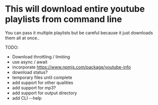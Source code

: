 # This will download entire youtube playlists from command line

You can pass it multiple playlists but be careful because it just downloads them all at once..

TODO:
- Download throttling / limiting
- use async / await
- incorporate https://www.npmjs.com/package/youtube-info
- download status?
- temporary files until complete
- add support for other qualities
- add support for mp3?
- add support for output directory
- add CLI --help